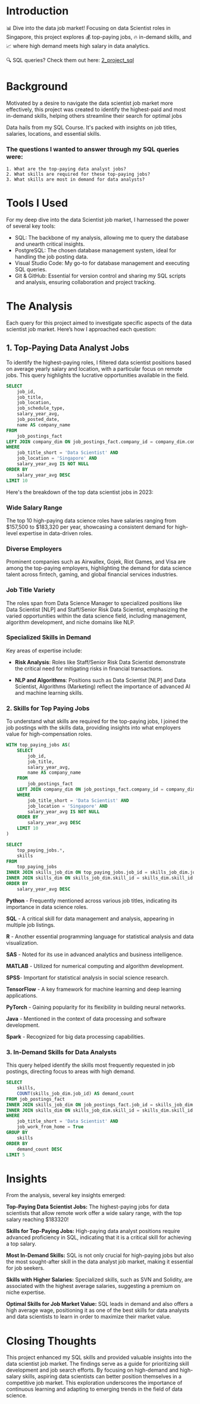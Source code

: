 # Introduction
📊 Dive into the data job market! Focusing on data Scientist roles in Singapore, this project explores 💰 top-paying jobs, 🔥 in-demand skills, and 📈 where high demand meets high salary in data analytics.

🔍 SQL queries? Check them out here: [2_project_sql](2_Project_sql)

# Background
Motivated by a desire to navigate the data scientist job market more effectively, this project was created to identify the highest-paid and most in-demand skills, helping others streamline their search for optimal jobs

Data hails from my SQL Course. It's packed with insights on job titles, salaries, locations, and essential skills.

### The questions I wanted to answer through my SQL queries were:
    1. What are the top-paying data analyst jobs?
    2. What skills are required for these top-paying jobs?
    3. What skills are most in demand for data analysts?

# Tools I Used
For my deep dive into the data Scientist job market, I harnessed the power of several key tools:

- SQL: The backbone of my analysis, allowing me to query the database and unearth critical insights.
- PostgreSQL: The chosen database management system, ideal for handling the job posting data.
- Visual Studio Code: My go-to for database management and executing SQL queries.
- Git & GitHub: Essential for version control and sharing my SQL scripts and analysis, ensuring collaboration and project tracking.

# The Analysis 
Each query for this project aimed to investigate specific aspects of the data scientist job market. Here’s how I approached each question:

## 1. Top-Paying Data Analyst Jobs  
To identify the highest-paying roles, I filtered data scientist positions based on average yearly salary and location, with a particular focus on remote jobs. This query highlights the lucrative opportunities available in the field.

```sql 
SELECT
    job_id,
    job_title,
    job_location,
    job_schedule_type,
    salary_year_avg,
    job_posted_date,
    name AS company_name
FROM
    job_postings_fact
LEFT JOIN company_dim ON job_postings_fact.company_id = company_dim.company_id
WHERE
    job_title_short = 'Data Scientist' AND
    job_location = 'Singapore' AND
    salary_year_avg IS NOT NULL
ORDER BY
    salary_year_avg DESC
LIMIT 10
```
Here's the breakdown of the top data scientist jobs in 2023:

### Wide Salary Range
The top 10 high-paying data science roles have salaries ranging from $157,500 to $183,320 per year, showcasing a consistent demand for high-level expertise in data-driven roles.

### Diverse Employers
Prominent companies such as Airwallex, Gojek, Riot Games, and Visa are among the top-paying employers, highlighting the demand for data science talent across fintech, gaming, and global financial services industries.

### Job Title Variety
The roles span from Data Science Manager to specialized positions like Data Scientist [NLP] and Staff/Senior Risk Data Scientist, emphasizing the varied opportunities within the data science field, including management, algorithm development, and niche domains like NLP.
 
### Specialized Skills in Demand
Key areas of expertise include:

- **Risk Analysis**: Roles like Staff/Senior Risk Data Scientist demonstrate the critical need for mitigating risks in financial transactions.

- **NLP and Algorithms**: Positions such as Data Scientist [NLP] and Data Scientist, Algorithms (Marketing) reflect the importance of advanced AI and machine learning skills.

### 2. Skills for Top Paying Jobs

To understand what skills are required for the top-paying jobs, I joined the job postings with the skills data, providing insights into what employers value for high-compensation roles.

```sql 
WITH top_paying_jobs AS(
    SELECT
        job_id,
        job_title,
        salary_year_avg,
        name AS company_name
    FROM
        job_postings_fact
    LEFT JOIN company_dim ON job_postings_fact.company_id = company_dim.company_id
    WHERE
        job_title_short = 'Data Scientist' AND
        job_location = 'Singapore' AND
        salary_year_avg IS NOT NULL
    ORDER BY
        salary_year_avg DESC
    LIMIT 10
)

SELECT 
    top_paying_jobs.*,
    skills
FROM 
    top_paying_jobs
INNER JOIN skills_job_dim ON top_paying_jobs.job_id = skills_job_dim.job_id
INNER JOIN skills_dim ON skills_job_dim.skill_id = skills_dim.skill_id
ORDER BY
    salary_year_avg DESC
```

**Python** - Frequently mentioned across various job titles, indicating its importance in data science roles.

**SQL** - A critical skill for data management and analysis, appearing in multiple job listings.

**R** - Another essential programming language for statistical analysis and data visualization.

**SAS** - Noted for its use in advanced analytics and business intelligence.

**MATLAB** - Utilized for numerical computing and algorithm development.

**SPSS**- Important for statistical analysis in social science research.

**TensorFlow** - A key framework for machine learning and deep learning applications.

**PyTorch** - Gaining popularity for its flexibility in building neural networks.

**Java** - Mentioned in the context of data processing and software development.

**Spark** - Recognized for big data processing capabilities.

### 3. In-Demand Skills for Data Analysts

This query helped identify the skills most frequently requested in job postings, directing focus to areas with high demand.

```sql 
SELECT 
    skills,
    COUNT(skills_job_dim.job_id) AS demand_count
FROM job_postings_fact
INNER JOIN skills_job_dim ON job_postings_fact.job_id = skills_job_dim.job_id
INNER JOIN skills_dim ON skills_job_dim.skill_id = skills_dim.skill_id
WHERE
    job_title_short = 'Data Scientist' AND
    job_work_from_home = True
GROUP BY
    skills
ORDER BY
    demand_count DESC
LIMIT 5
```
# Insights

From the analysis, several key insights emerged:

**Top-Paying Data Scientist Jobs:** The highest-paying jobs for data scientists that allow remote work offer a wide salary range, with the top salary reaching $183320!

**Skills for Top-Paying Jobs:** High-paying data analyst positions require advanced proficiency in SQL, indicating that it is a critical skill for achieving a top salary.

**Most In-Demand Skills:** SQL is not only crucial for high-paying jobs but also the most sought-after skill in the data analyst job market, making it essential for job seekers.

**Skills with Higher Salaries:** Specialized skills, such as SVN and Solidity, are associated with the highest average salaries, suggesting a premium on niche expertise.

**Optimal Skills for Job Market Value:** SQL leads in demand and also offers a high average wage, positioning it as one of the best skills for data analysts and data scientists to learn in order to maximize their market value.

# Closing Thoughts

This project enhanced my SQL skills and provided valuable insights into the data scientist job market. The findings serve as a guide for prioritizing skill development and job search efforts. By focusing on high-demand and high-salary skills, aspiring data scientists can better position themselves in a competitive job market. This exploration underscores the importance of continuous learning and adapting to emerging trends in the field of data science.